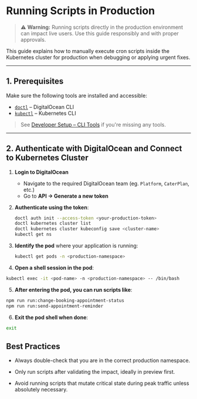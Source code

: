 # Running Scripts in Production

> ⚠️ **Warning:** Running scripts directly in the production environment can impact live users. Use this guide responsibly and with proper approvals.

This guide explains how to manually execute cron scripts inside the Kubernetes cluster for production when debugging or applying urgent fixes.

---

## 1. Prerequisites

Make sure the following tools are installed and accessible:

- [`doctl`](https://docs.digitalocean.com/reference/doctl/) – DigitalOcean CLI
- [`kubectl`](https://kubernetes.io/docs/tasks/tools/) – Kubernetes CLI

> See [Developer Setup – CLI Tools](./deployment.md#developer-setup--cli-tools) if you're missing any tools.

---

## 2. Authenticate with DigitalOcean and Connect to Kubernetes Cluster

1. **Login to DigitalOcean**
   - Navigate to the required DigitalOcean team (eg. `Platform`, `CaterPlan`, etc.)
   - Go to **API → Generate a new token**

2. **Authenticate using the token**:
   ```sh
   doctl auth init --access-token <your-production-token>
   doctl kubernetes cluster list
   doctl kubernetes cluster kubeconfig save <cluster-name>
   kubectl get ns
   ```

3. **Identify the pod** where your application is running:
   ```sh
   kubectl get pods -n <production-namespace>
   ```
4. **Open a shell session in the pod**:
```sh
kubectl exec -it <pod-name> -n <production-namespace> -- /bin/bash
```
5. **After entering the pod, you can run scripts like**:
```sh
npm run run:change-booking-appointment-status
npm run run:send-appointment-reminder
```
6. **Exit the pod shell when done**:

```sh
exit
```

## Best Practices
- Always double-check that you are in the correct production namespace.

- Only run scripts after validating the impact, ideally in preview first.

- Avoid running scripts that mutate critical state during peak traffic unless absolutely necessary.
